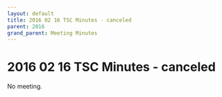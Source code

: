 ```yaml
---
layout: default
title: 2016 02 16 TSC Minutes - canceled
parent: 2016
grand_parent: Meeting Minutes
---
```

# 2016 02 16 TSC Minutes - canceled

No meeting.

